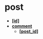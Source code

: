 <!-- generated by markdown-notes-tree -->

# post

<!-- optional markdown-notes-tree directory description starts here -->

<!-- optional markdown-notes-tree directory description ends here -->

- [**\[id\]**](\[id])
- [**comment**](comment)
    - [**\[post_id\]**](comment/\[post_id])
